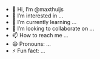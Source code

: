 - 👋 Hi, I’m @maxthuijs
- 👀 I’m interested in ...
- 🌱 I’m currently learning ...
- 💞️ I’m looking to collaborate on ...
- 📫 How to reach me ...
- 😄 Pronouns: ...
- ⚡ Fun fact: ...

<!---
maxthuijs/maxthuijs is a ✨ special ✨ repository because its `README.md` (this file) appears on your GitHub profile.
You can click the Preview link to take a look at your changes.
--->
